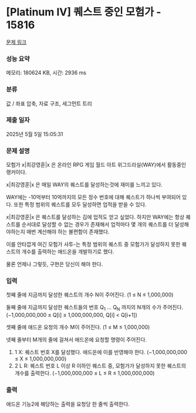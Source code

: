 # [Platinum IV] 퀘스트 중인 모험가 - 15816 

[문제 링크](https://www.acmicpc.net/problem/15816) 

### 성능 요약

메모리: 180624 KB, 시간: 2936 ms

### 분류

값 / 좌표 압축, 자료 구조, 세그먼트 트리

### 제출 일자

2025년 5월 5일 15:05:31

### 문제 설명

<p>모험가 x|최강영훈|x 은 온라인 RPG 게임 월드 아트 위그드라실(WAY)에서 활동중인 랭커이다.</p>

<p>x|최강영훈|x 은 매일 WAY의 퀘스트를 달성하는것에 재미를 느끼고 있다.</p>

<p>WAY에는 -10억부터 10억까지의 모든 정수 번호에 대해 퀘스트가 하나씩 부여되어 있다. 또한 특정 범위의 퀘스트를 모두 달성하면 업적을 받을 수 있다.</p>

<p>x|최강영훈|x 은 퀘스트를 달성하는 김에 업적도 얻고 싶었다. 하지만 WAY에는 항상 퀘스트를 순서대로 달성할 수 없는 경우가 존재해서 업적마다 몇 개의 퀘스트를 더 달성해야하는지 매번 계산해야 하는 불편함이 존재했다.</p>

<p>이를 안타깝게 여긴 모험가 사투-는 특정 범위의 퀘스트 중 모험가가 달성하지 못한 퀘스트의 개수를 출력하는 애드온을 개발하기로 했다.</p>

<p>물론 언제나 그렇듯, 구현은 당신이 해야 한다.</p>

### 입력 

 <p>첫째 줄에 지금까지 달성한 퀘스트의 개수 N이 주어진다. (1 ≤ N ≤ 1,000,000)</p>

<p>둘째 줄에 지금까지 달성한 퀘스트들의 번호 Q<sub>1</sub> ... Q<sub>N</sub> 까지의 N개의 수가 주어진다. (−1,000,000,000 ≤ Q[i] ≤ 1,000,000,000, Q[i] < Q[i+1])</p>

<p>셋째 줄에 애드온 요청의 개수 M이 주어진다. (1 ≤ M ≤ 1,000,000)</p>

<p>넷째 줄부터 M개의 줄에 걸쳐서 애드온에 요청할 명령이 주어진다.</p>

<ol>
	<li>1 X:  퀘스트 번호 X를 달성했다. 애드온에 이를 반영해야 한다. (−1,000,000,000 ≤ X ≤ 1,000,000,000)</li>
	<li>2 L R: 퀘스트 번호 L 이상 R 이하인 퀘스트 중, 모험가가 달성하지 못한 퀘스트의 개수를 출력한다. (−1,000,000,000 ≤ L ≤ R ≤ 1,000,000,000)</li>
</ol>

### 출력 

 <p>애드온 기능2에 해당하는 출력을 요청당 한 줄씩 출력한다.</p>

